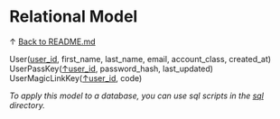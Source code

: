 # Relational Model

↑ [Back to README.md](README.md)


User(<u>user_id</u>, first_name, last_name, email, account_class, created_at)<br>
UserPassKey(<u>↑user_id</u>, password_hash, last_updated)<br>
UserMagicLinkKey(<u>↑user_id</u>, code)<br>

_To apply this model to a database, you can use sql scripts in the [sql](sql) directory._
